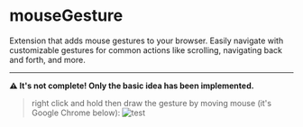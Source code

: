 # mouseGesture

Extension that adds mouse gestures to your browser. Easily navigate with customizable gestures for common actions like scrolling, navigating back and forth, and more.

***

**⚠ It's not complete! Only the basic idea has been implemented.**

> right click and hold then draw the gesture by moving mouse (it's Google Chrome below):
> ![test](https://github.com/user-attachments/assets/17f26caf-7b86-4974-8c9a-abb63bc79cd9)
